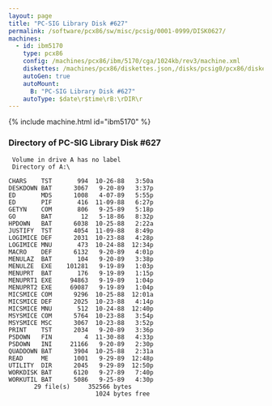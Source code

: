 ```yaml
---
layout: page
title: "PC-SIG Library Disk #627"
permalink: /software/pcx86/sw/misc/pcsig/0001-0999/DISK0627/
machines:
  - id: ibm5170
    type: pcx86
    config: /machines/pcx86/ibm/5170/cga/1024kb/rev3/machine.xml
    diskettes: /machines/pcx86/diskettes.json,/disks/pcsig0/pcx86/diskettes.json
    autoGen: true
    autoMount:
      B: "PC-SIG Library Disk #627"
    autoType: $date\r$time\rB:\rDIR\r
---
```


{% include machine.html id="ibm5170" %}

### Directory of PC-SIG Library Disk #627

     Volume in drive A has no label
     Directory of A:\

    CHARS    TST       994  10-26-88   3:50a
    DESKDOWN BAT      3067   9-20-89   3:37p
    ED       MDS      1008   4-07-89   5:55p
    ED       PIF       416  11-09-88   6:27p
    GETYN    COM       806   9-25-89   5:18p
    GO       BAT        12   5-18-86   8:32p
    HPDOWN   BAT      6038  10-25-88   2:22a
    JUSTIFY  TST      4054  11-09-88   8:49p
    LOGIMICE DEF      2031  10-23-88   4:28p
    LOGIMICE MNU       473  10-24-88  12:34p
    MACRO    DEF      6132   9-20-89   4:01p
    MENULAZ  BAT       104   9-20-89   3:38p
    MENULZE  EXE    101281   9-19-89   1:03p
    MENUPRT  BAT       176   9-19-89   1:15p
    MENUPRT1 EXE     94863   9-19-89   1:04p
    MENUPRT2 EXE     69087   9-19-89   1:04p
    MICSMICE COM      9296  10-25-88  12:01a
    MICSMICE DEF      2025  10-23-88   4:14p
    MICSMICE MNU       512  10-24-88  12:40p
    MSYSMICE COM      5764  10-23-88   3:54p
    MSYSMICE MSC      3067  10-23-88   3:52p
    PRINT    TST      2034   9-20-89   3:36p
    PSDOWN   FIN         4  11-30-88   4:33p
    PSDOWN   INI     21166   9-20-89   2:30p
    QUADDOWN BAT      3904  10-25-88   2:31a
    READ     ME       1001   9-29-89  12:48p
    UTILITY  DIR      2045   9-29-89  12:50p
    WORKDISK BAT      6120   9-27-89   7:40p
    WORKUTIL BAT      5086   9-25-89   4:30p
           29 file(s)     352566 bytes
                            1024 bytes free
